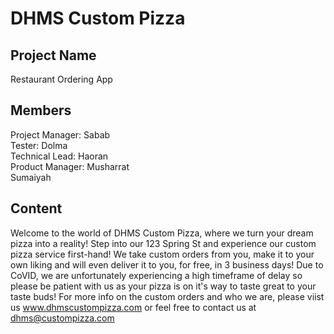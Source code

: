 # DHMS Custom Pizza

## Project Name
Restaurant Ordering App<br/>

## Members
Project Manager: Sabab<br/>
Tester: Dolma<br/>
Technical Lead: Haoran<br/>
Product Manager: Musharrat<br/>
Sumaiyah<br/>

## Content
Welcome to the world of DHMS Custom Pizza, where we turn your dream pizza into a reality! Step into our 123 Spring St and experience our custom pizza service first-hand! We take custom orders from you, make it to your own liking and will even deliver it to you, for free, in 3 business days! Due to CoVID, we are unfortunately experiencing a high timeframe of delay so please be patient with us as your pizza is on it's way to taste great to your taste buds! For more info on the custom orders and who we are, please viist us www.dhmscustompizza.com or feel free to contact us at dhms@custompizza.com
